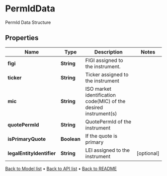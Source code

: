 

# PermIdData

PermId Data Structure

## Properties

| Name | Type | Description | Notes |
|------------ | ------------- | ------------- | -------------|
|**figi** | **String** | FIGI assigned to the instrument. |  |
|**ticker** | **String** | Ticker assigned to the instrument |  |
|**mic** | **String** | ISO market identification code(MIC) of the desired instrument(s) |  |
|**quotePermId** | **String** | QuotePermId of the instrument |  |
|**isPrimaryQuote** | **Boolean** | If the quote is primary |  |
|**legalEntityIdentifier** | **String** | LEI assigned to the instrument |  [optional] |



[Back to Model list](../README.md#documentation-for-models) &#8226; [Back to API list](../README.md#documentation-for-api-endpoints) &#8226; [Back to README](../README.md)


